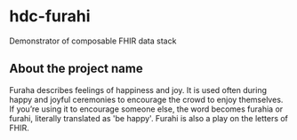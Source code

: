 # hdc-furahi

Demonstrator of composable FHIR data stack

## About the project name

Furaha describes feelings of happiness and joy. It is used often during happy and joyful ceremonies to encourage the crowd to enjoy themselves. If you’re using it to encourage someone else, the word becomes furahia or furahi, literally translated as 'be happy'. Furahi is also a play on the letters of FHIR.

